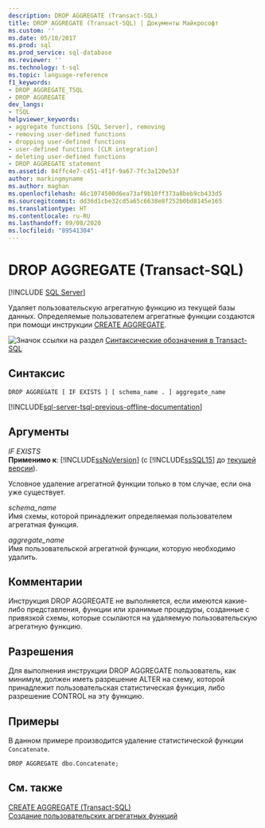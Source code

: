 ```yaml
---
description: DROP AGGREGATE (Transact-SQL)
title: DROP AGGREGATE (Transact-SQL) | Документы Майкрософт
ms.custom: ''
ms.date: 05/10/2017
ms.prod: sql
ms.prod_service: sql-database
ms.reviewer: ''
ms.technology: t-sql
ms.topic: language-reference
f1_keywords:
- DROP_AGGREGATE_TSQL
- DROP AGGREGATE
dev_langs:
- TSQL
helpviewer_keywords:
- aggregate functions [SQL Server], removing
- removing user-defined functions
- dropping user-defined functions
- user-defined functions [CLR integration]
- deleting user-defined functions
- DROP AGGREGATE statement
ms.assetid: 84ffc4e7-c451-4f1f-9a67-7fc3a120e53f
author: markingmyname
ms.author: maghan
ms.openlocfilehash: 46c1074500d6ea73af9b10ff373a8beb9cb433d5
ms.sourcegitcommit: dd36d1cbe32cd5a65c6638e8f252b0bd8145e165
ms.translationtype: HT
ms.contentlocale: ru-RU
ms.lasthandoff: 09/08/2020
ms.locfileid: "89541304"
---
```

# <a name="drop-aggregate-transact-sql"></a>DROP AGGREGATE (Transact-SQL)
[!INCLUDE [SQL Server](../../includes/applies-to-version/sqlserver.md)]

  Удаляет пользовательскую агрегатную функцию из текущей базы данных. Определяемые пользователем агрегатные функции создаются при помощи инструкции [CREATE AGGREGATE](../../t-sql/statements/create-aggregate-transact-sql.md).  
  
 ![Значок ссылки на раздел](../../database-engine/configure-windows/media/topic-link.gif "Значок ссылки на раздел") [Синтаксические обозначения в Transact-SQL](../../t-sql/language-elements/transact-sql-syntax-conventions-transact-sql.md)  
  
## <a name="syntax"></a>Синтаксис  
  
```  
DROP AGGREGATE [ IF EXISTS ] [ schema_name . ] aggregate_name  
```  
  
[!INCLUDE[sql-server-tsql-previous-offline-documentation](../../includes/sql-server-tsql-previous-offline-documentation.md)]

## <a name="arguments"></a>Аргументы
 *IF EXISTS*  
 **Применимо к**: [!INCLUDE[ssNoVersion](../../includes/ssnoversion-md.md)] (с [!INCLUDE[ssSQL15](../../includes/sssql15-md.md)] до [текущей версии](https://go.microsoft.com/fwlink/p/?LinkId=299658)).  
  
 Условное удаление агрегатной функции только в том случае, если она уже существует.  
  
 *schema_name*  
 Имя схемы, которой принадлежит определяемая пользователем агрегатная функция.  
  
 *aggregate_name*  
 Имя пользовательской агрегатной функции, которую необходимо удалить.  
  
## <a name="remarks"></a>Комментарии  
 Инструкция DROP AGGREGATE не выполняется, если имеются какие-либо представления, функции или хранимые процедуры, созданные с привязкой схемы, которые ссылаются на удаляемую пользовательскую агрегатную функцию.  
  
## <a name="permissions"></a>Разрешения  
 Для выполнения инструкции DROP AGGREGATE пользователь, как минимум, должен иметь разрешение ALTER на схему, которой принадлежит пользовательская статистическая функция, либо разрешение CONTROL на эту функцию.  
  
## <a name="examples"></a>Примеры  
 В данном примере производится удаление статистической функции `Concatenate`.  
  
```  
DROP AGGREGATE dbo.Concatenate;  
```  
  
## <a name="see-also"></a>См. также  
 [CREATE AGGREGATE (Transact-SQL)](../../t-sql/statements/create-aggregate-transact-sql.md)   
 [Создание пользовательских агрегатных функций](../../relational-databases/user-defined-functions/create-user-defined-aggregates.md)  
  
  
